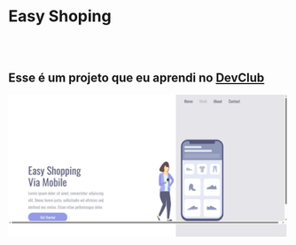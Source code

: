 <h1>Easy Shoping</h1>
<br>
<br>
<h2>Esse é um projeto que eu aprendi no <a href="https://rodolfomori.com.br/devclub">DevClub</a></h2>


<img src="https://github.com/PauloJesus45/projeto-responsividade/blob/master/Captura%20da%20Web_1-5-2023_173456_127.0.0.1.jpeg?raw=true" />
